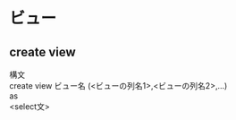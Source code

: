 # ビュー
  ## create view
  構文<br>
  create view ビュー名 (<ビューの列名1>,<ビューの列名2>,...)<br>
  as<br>
  <select文>